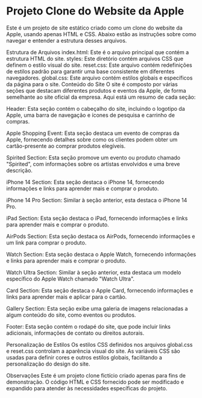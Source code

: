 # Projeto Clone do Website da Apple

Este é um projeto de site estático criado como um clone do website da Apple, usando apenas HTML e CSS. Abaixo estão as instruções sobre como navegar e entender a estrutura desses arquivos.

Estrutura de Arquivos
index.html: Este é o arquivo principal que contém a estrutura HTML do site.
styles: Este diretório contém arquivos CSS que definem o estilo visual do site.
reset.css: Este arquivo contém redefinições de estilos padrão para garantir uma base consistente em diferentes navegadores.
global.css: Este arquivo contém estilos globais e específicos da página para o site.
Conteúdo do Site
O site é composto por várias seções que destacam diferentes produtos e eventos da Apple, de forma semelhante ao site oficial da empresa. Aqui está um resumo de cada seção:

Header: Esta seção contém o cabeçalho do site, incluindo o logotipo da Apple, uma barra de navegação e ícones de pesquisa e carrinho de compras.

Apple Shopping Event: Esta seção destaca um evento de compras da Apple, fornecendo detalhes sobre como os clientes podem obter um cartão-presente ao comprar produtos elegíveis.

Spirited Section: Esta seção promove um evento ou produto chamado "Spirited", com informações sobre os artistas envolvidos e uma breve descrição.

iPhone 14 Section: Esta seção destaca o iPhone 14, fornecendo informações e links para aprender mais e comprar o produto.

iPhone 14 Pro Section: Similar à seção anterior, esta destaca o iPhone 14 Pro.

iPad Section: Esta seção destaca o iPad, fornecendo informações e links para aprender mais e comprar o produto.

AirPods Section: Esta seção destaca os AirPods, fornecendo informações e um link para comprar o produto.

Watch Section: Esta seção destaca o Apple Watch, fornecendo informações e links para aprender mais e comprar o produto.

Watch Ultra Section: Similar à seção anterior, esta destaca um modelo específico do Apple Watch chamado "Watch Ultra".

Card Section: Esta seção destaca o Apple Card, fornecendo informações e links para aprender mais e aplicar para o cartão.

Gallery Section: Esta seção exibe uma galeria de imagens relacionadas a algum conteúdo do site, como eventos ou produtos.

Footer: Esta seção contém o rodapé do site, que pode incluir links adicionais, informações de contato ou direitos autorais.

Personalização de Estilos
Os estilos CSS definidos nos arquivos global.css e reset.css controlam a aparência visual do site. As variáveis CSS são usadas para definir cores e outros estilos globais, facilitando a personalização do design do site.

Observações
Este é um projeto clone fictício criado apenas para fins de demonstração.
O código HTML e CSS fornecido pode ser modificado e expandido para atender às necessidades específicas do projeto.
